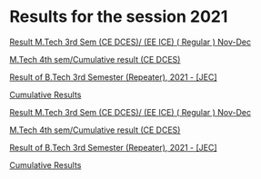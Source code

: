 
# Results for the session 2021

[Result M.Tech 3rd Sem (CE DCES)/ (EE ICE) ( Regular ) Nov-Dec](https://astu.ac.in/?page_id=26588 "Result M.Tech 3rd Sem (CE DCES)/ (EE ICE) ( Regular ) Nov-Dec")

[M.Tech 4th sem/Cumulative result (CE DCES)](https://astu.ac.in/?page_id=26584 "M.Tech 4th sem/Cumulative result (CE DCES)")

[Result of B.Tech 3rd Semester (Repeater), 2021 - [JEC]](https://astu.ac.in/?page_id=25402 "Result of B.Tech 3rd Semester (Repeater), 2021 - [JEC]")


[Cumulative Results ](https://astu.ac.in/?page_id=23843 "Cumulative Results")



[Result M.Tech 3rd Sem (CE DCES)/ (EE ICE) ( Regular ) Nov-Dec](https://astu.ac.in/?page_id=26588 "Result M.Tech 3rd Sem (CE DCES)/ (EE ICE) ( Regular ) Nov-Dec")

[M.Tech 4th sem/Cumulative result (CE DCES)](https://astu.ac.in/?page_id=26584 "M.Tech 4th sem/Cumulative result (CE DCES)")

[Result of B.Tech 3rd Semester (Repeater), 2021 - [JEC]](https://astu.ac.in/?page_id=25402 "Result of B.Tech 3rd Semester (Repeater), 2021 - [JEC]")


[Cumulative Results ](https://astu.ac.in/?page_id=23843 "Cumulative Results")

